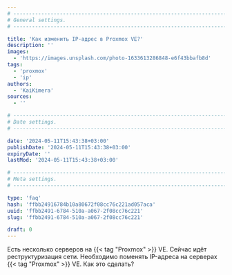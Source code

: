 ```yaml
---
# -------------------------------------------------------------------------------------------------------------------- #
# General settings.
# -------------------------------------------------------------------------------------------------------------------- #

title: 'Как изменить IP-адрес в Proxmox VE?'
description: ''
images:
  - 'https://images.unsplash.com/photo-1633613286848-e6f43bbafb8d'
tags:
  - 'proxmox'
  - 'ip'
authors:
  - 'KaiKimera'
sources:
  - ''

# -------------------------------------------------------------------------------------------------------------------- #
# Date settings.
# -------------------------------------------------------------------------------------------------------------------- #

date: '2024-05-11T15:43:38+03:00'
publishDate: '2024-05-11T15:43:38+03:00'
expiryDate: ''
lastMod: '2024-05-11T15:43:38+03:00'

# -------------------------------------------------------------------------------------------------------------------- #
# Meta settings.
# -------------------------------------------------------------------------------------------------------------------- #

type: 'faq'
hash: 'ffbb24916784b10a80672f08cc76c221ad057aca'
uuid: 'ffbb2491-6784-510a-a067-2f08cc76c221'
slug: 'ffbb2491-6784-510a-a067-2f08cc76c221'

draft: 0
---
```


Есть несколько серверов на {{< tag "Proxmox" >}} VE. Сейчас идёт реструктуризация сети. Необходимо поменять IP-адреса на серверах {{< tag "Proxmox" >}} VE. Как это сделать?

<!--more-->
